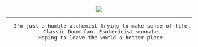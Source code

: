 <br/>

<div align="center">
  <a href="https://github.com/danieleverest/skill-icons">
    <img src="https://skillicons.dev/icons?i=javascript,typescript,nodejs,linux,debian,bash,git,github&theme=dark" />
  </a>
</div>

<hr>

<pre style="text-align: center;">
  I'm just a humble alchemist trying to make sense of life.
  Classic Doom fan. Esotericist wannabe.
  Hoping to leave the world a better place.
</pre>

<br/>
